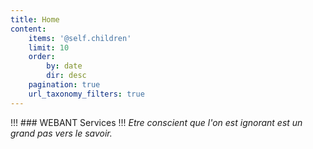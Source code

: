 ```yaml
---
title: Home
content:
    items: '@self.children'
    limit: 10
    order:
        by: date
        dir: desc
    pagination: true
    url_taxonomy_filters: true
---
```


!!! ### WEBANT Services
!!! *Etre conscient que l'on est ignorant est un grand pas vers le savoir.*

